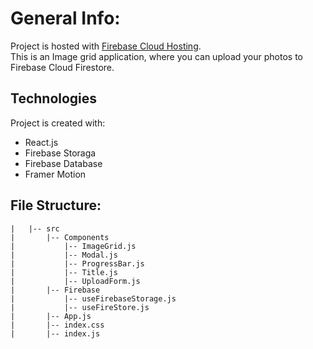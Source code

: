 # General Info:
Project is hosted with [Firebase Cloud Hosting](https://firegram-96ff9.web.app/).<br />
This is an Image grid application, where you can upload your photos to Firebase Cloud Firestore.<br />

## Technologies
Project is created with:
- React.js
- Firebase Storaga
- Firebase Database
- Framer Motion

## File Structure:
```
|   |-- src
|       |-- Components
|           |-- ImageGrid.js
|           |-- Modal.js
|           |-- ProgressBar.js
|           |-- Title.js
|           |-- UploadForm.js
|       |-- Firebase
|           |-- useFirebaseStorage.js
|           |-- useFireStore.js
|       |-- App.js
|       |-- index.css
|       |-- index.js
```
